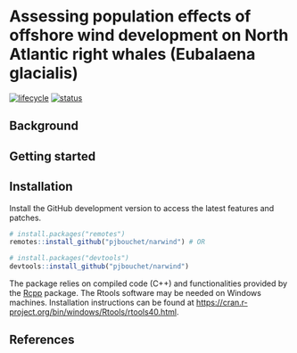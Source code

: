
<!-- README.md is generated from README.Rmd. Please edit that file -->

# Assessing population effects of offshore wind development on North Atlantic right whales (Eubalaena glacialis)

<!-- badges: start -->

[![lifecycle](https://img.shields.io/badge/lifecycle-maturing-blue.svg?style=flat-square)](https://www.tidyverse.org/lifecycle/#maturing)
[![status](https://img.shields.io/badge/repo%20status-active-green.svg?style=flat-square)](https://www.repostatus.org/#active)
<!-- badges: end -->

## Background

## Getting started

## Installation

Install the GitHub development version to access the latest features and
patches.

``` r
# install.packages("remotes")
remotes::install_github("pjbouchet/narwind") # OR

# install.packages("devtools")
devtools::install_github("pjbouchet/narwind")
```

The package relies on compiled code (C++) and functionalities provided
by the [Rcpp](https://cran.r-project.org/web/packages/Rcpp/index.html)
package. The Rtools software may be needed on Windows machines.
Installation instructions can be found at
<https://cran.r-project.org/bin/windows/Rtools/rtools40.html>.

## References
